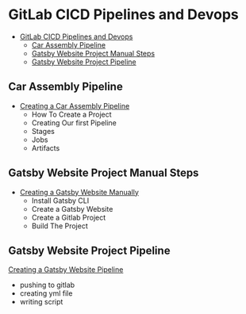 # GitLab CICD Pipelines and Devops

- [GitLab CICD Pipelines and Devops](#gitlab-cicd-pipelines-and-devops)
  - [Car Assembly Pipeline](#car-assembly-pipeline)
  - [Gatsby Website Project Manual Steps](#gatsby-website-project-manual-steps)
  - [Gatsby Website Project Pipeline](#gatsby-website-project-pipeline)


## Car Assembly Pipeline
- [Creating a Car Assembly Pipeline](<Car-Assembly-Pipeline/README.md>)
  - How To Create a Project
  - Creating Our first Pipeline
  - Stages
  - Jobs
  - Artifacts

## Gatsby Website Project Manual Steps
- [Creating a Gatsby Website Manually](Gatsby-Website-Project/Gatsby-Website-Manual-Deployment/README.md)
  - Install Gatsby CLI
  - Create a Gatsby Website
  - Create a Gitlab Project
  - Build The Project

## Gatsby Website Project Pipeline

[Creating a Gatsby Website Pipeline](Gatsby-Website-Project/Gatsby-Website-Pipeline/README.md)
  - pushing to gitlab
  - creating yml file
  - writing script